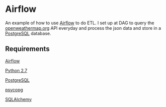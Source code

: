 # Airflow

An example of how to use <a href="https://airflow.incubator.apache.org/">Airflow</a> to do ETL. I set up at DAG to query the <a href="https://openweathermap.org/">openweathermap.org</a> API everyday and process the json data and store in a <a href="https://www.postgresql.org/">PostgreSQL</a> database.

## Requirements

<a href="https://airflow.incubator.apache.org/">Airflow</a>

<a href="https://www.python.org/">Python 2.7</a>

<a href="https://www.postgresql.org/">PostgreSQL</a>

<a href="http://initd.org/psycopg/">psycopg</a>

<a href="https://www.sqlalchemy.org/">SQLAlchemy</a>

